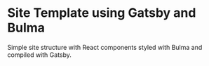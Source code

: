 # Site Template using Gatsby and Bulma
Simple site structure with React components styled with Bulma and compiled with Gatsby.